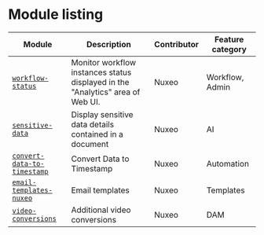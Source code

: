 # Module listing

Module | Description | Contributor | Feature category
--- | --- | --- | ---
[`workflow-status`](https://github.com/nuxeo/nuxeo-studio-custom-elements/blob/master/modules/nuxeo/workflow-status) | Monitor workflow instances status displayed in the "Analytics" area of Web UI. | Nuxeo | Workflow, Admin
[`sensitive-data`](https://github.com/nuxeo/nuxeo-studio-custom-elements/blob/master/modules/nuxeo/sensitive-data) | Display sensitive data details contained in a document | Nuxeo | AI
[`convert-data-to-timestamp`](https://github.com/nuxeo/nuxeo-studio-custom-elements/blob/master/modules/nuxeo/convert-data-to-timestamp) | Convert Data to Timestamp | Nuxeo | Automation
[`email-templates-nuxeo`](https://github.com/nuxeo/nuxeo-studio-custom-elements/blob/master/modules/nuxeo/email-templates-nuxeo) | Email templates | Nuxeo | Templates
[`video-conversions`](https://github.com/nuxeo/nuxeo-studio-custom-elements/blob/master/modules/nuxeo/video-conversions) | Additional video conversions | Nuxeo | DAM
